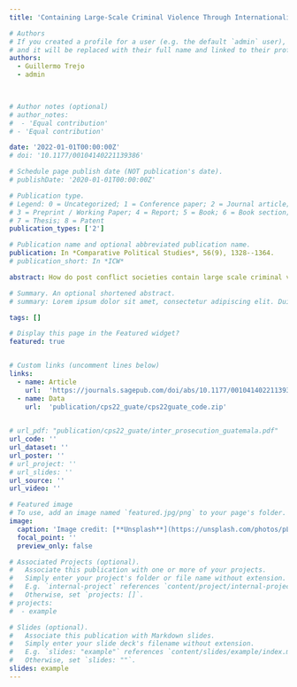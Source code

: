 ```yaml
---
title: 'Containing Large-Scale Criminal Violence Through Internationalized Prosecution: How the Collaboration Between the CICIG and Guatemala’s Law Enforcement Contributed to a Sustained Reduction in the Murder Rate'

# Authors
# If you created a profile for a user (e.g. the default `admin` user), write the username (folder name) here
# and it will be replaced with their full name and linked to their profile.
authors:
  - Guillermo Trejo
  - admin
 


# Author notes (optional)
# author_notes:
#  - 'Equal contribution'
# - 'Equal contribution'

date: '2022-01-01T00:00:00Z'
# doi: '10.1177/00104140221139386'

# Schedule page publish date (NOT publication's date).
# publishDate: '2020-01-01T00:00:00Z'

# Publication type.
# Legend: 0 = Uncategorized; 1 = Conference paper; 2 = Journal article;
# 3 = Preprint / Working Paper; 4 = Report; 5 = Book; 6 = Book section;
# 7 = Thesis; 8 = Patent
publication_types: ['2']

# Publication name and optional abbreviated publication name.
publication: In *Comparative Political Studies*, 56(9), 1328--1364.
# publication_short: In *ICW*

abstract: How do post conflict societies contain large scale criminal violence when state security forces that committed atrocities during a civil war remain unpunished and become key players in the criminal underworld? This article explores the impact on violence reduction of internationalized prosecution (IP)*:* cooperation agreements between an international organization and a country’s public prosecutors to dismantle state-criminal networks through judicial action. We assess the IP process by which the United Nations–sponsored International Commission Against Impunity in Guatemala (CICIG) and Guatemala’s law enforcement dismantled over 70 criminal structures led by death squads and the civil war military establishment. Using synthetic control models, we estimate that Guatemala’s IP process plausibly prevented the occurrence of between 20,000 and 30,000 homicides, from 2008 until 2019. Case studies show how IP contributed to violence reduction by removing criminal structures and deterring both state-criminal collusion and the state’s use of iron-fist militarized policies against crime.

# Summary. An optional shortened abstract.
# summary: Lorem ipsum dolor sit amet, consectetur adipiscing elit. Duis posuere tellus ac convallis placerat. Proin tincidunt magna sed ex sollicitudin condimentum.

tags: []

# Display this page in the Featured widget?
featured: true


# Custom links (uncomment lines below)
links: 
  - name: Article
    url:  'https://journals.sagepub.com/doi/abs/10.1177/00104140221139386'
  - name: Data
    url:  'publication/cps22_guate/cps22guate_code.zip'
    

# url_pdf: "publication/cps22_guate/inter_prosecution_guatemala.pdf"
url_code: ''
url_dataset: ''
url_poster: ''
# url_project: ''
# url_slides: ''
url_source: ''
url_video: ''

# Featured image
# To use, add an image named `featured.jpg/png` to your page's folder.
image:
  caption: 'Image credit: [**Unsplash**](https://unsplash.com/photos/pLCdAaMFLTE)'
  focal_point: ''
  preview_only: false

# Associated Projects (optional).
#   Associate this publication with one or more of your projects.
#   Simply enter your project's folder or file name without extension.
#   E.g. `internal-project` references `content/project/internal-project/index.md`.
#   Otherwise, set `projects: []`.
# projects:
#  - example

# Slides (optional).
#   Associate this publication with Markdown slides.
#   Simply enter your slide deck's filename without extension.
#   E.g. `slides: "example"` references `content/slides/example/index.md`.
#   Otherwise, set `slides: ""`.
slides: example
---
```

